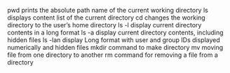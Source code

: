 pwd prints the absolute path name of the current working directory
ls displays content list of the current directory
cd changes the working directory to the user’s home directory
ls -l display current directory contents in a long format
ls -a display current directory contents, including hidden files
ls -lan display Long format with user and group IDs displayed numerically and hidden files
mkdir command to make directory
mv moving file from one directory to another
rm command for removing a file from a directory
